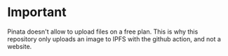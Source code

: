 # Important
Pinata doesn't allow to upload files on a free plan. This is why this repository only uploads an image to IPFS with the github action, and not a website.
